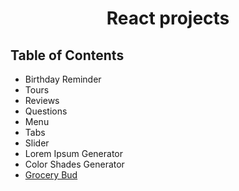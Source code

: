 <h1 align="center">React projects</h1>
 
<!-- TABLE OF CONTENTS -->

## Table of Contents

- Birthday Reminder
- Tours
- Reviews
- Questions
- Menu
- Tabs
- Slider
- Lorem Ipsum Generator
- Color Shades Generator
- [Grocery Bud](https://jyotip101.github.io/react-projects/)

<!-- - [How to clone this repository](#how-to-clone-this-repository)
<!-- OVERVIEW -->

<!-- ## How to clone this repository -->
